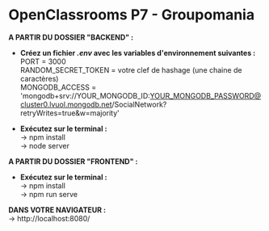 # OpenClassrooms P7 - Groupomania


__A PARTIR DU DOSSIER "BACKEND" :__  

* __Créez un fichier *.env* avec les variables d'environnement suivantes :__    
PORT = 3000   
RANDOM_SECRET_TOKEN = votre clef de hashage (une chaine de caractères)  
MONGODB_ACCESS = 'mongodb+srv://YOUR_MONGODB_ID:YOUR_MONGODB_PASSWORD@cluster0.lvuol.mongodb.net/SocialNetwork?retryWrites=true&w=majority'  

* __Exécutez sur le terminal :__    
-> npm install  
-> node server  

  
__A PARTIR DU DOSSIER "FRONTEND" :__    

* __Exécutez sur le terminal :__  
-> npm install  
-> npm run serve  

__DANS VOTRE NAVIGATEUR :__  
-> http://localhost:8080/

